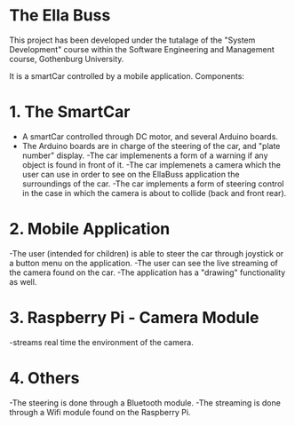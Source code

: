 # The Ella Buss

This project has been developed under the tutalage of the "System Development" course within the Software Engineering and Management course, Gothenburg University.

It is a smartCar controlled by a mobile application. Components:

# 1. The SmartCar
- A smartCar controlled through DC motor, and several Arduino boards.
- The Arduino boards are in charge of the steering of the car, and "plate number" display.
-The car implemenents a form of a warning if any object is found in front of it.
-The car implemenets a camera which the user can use in order to see on the EllaBuss application the surroundings of the car.
-The car implements a form of steering control in the case in which the camera is about to collide (back and front rear).

# 2. Mobile Application
-The user (intended for children) is able to steer the car through joystick or a button menu on the application.
-The user can see the live streaming of the camera found on the car.
-The application has a "drawing" functionality as well.

# 3. Raspberry Pi - Camera Module
-streams real time the environment of the camera.

# 4. Others
-The steering is done through a Bluetooth module.
-The streaming is done through a Wifi module found on the Raspberry Pi.

